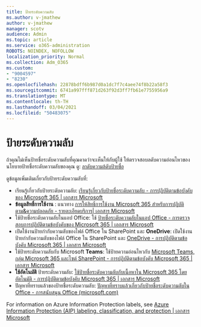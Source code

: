 ```yaml
---
title: ป้ายระดับความลับ
ms.author: v-jmathew
author: v-jmathew
manager: scotv
audience: Admin
ms.topic: article
ms.service: o365-administration
ROBOTS: NOINDEX, NOFOLLOW
localization_priority: Normal
ms.collection: Adm_O365
ms.custom:
- "9004597"
- "8230"
ms.openlocfilehash: 22878bdff6b987d0a1dc7f7c4aee74f8b22a58f3
ms.sourcegitcommit: 6741a997fff871d263f92d3ff7fb61e7755956a9
ms.translationtype: MT
ms.contentlocale: th-TH
ms.lasthandoff: 03/04/2021
ms.locfileid: "50483075"
---
```

# <a name="sensitivity-labels"></a>ป้ายระดับความลับ

ถ้าคุณไม่เห็นป้ายชื่อระดับความลับที่คุณคาดว่าจะเห็นให้กับผู้ใช้ ให้ตรวจสอบลดับความอ่อนไหวของนโยบายป้ายชื่อระดับความลับของคุณ ดู: [ลาดับความล้ดับป้ายชื่อ](https://docs.microsoft.com/microsoft-365/compliance/sensitivity-labels)

ดูข้อมูลเพิ่มเติมเกี่ยวกับป้ายระดับความลับที่:

- เรียนรู้เกี่ยวกับป้ายระดับความลับ: [เรียนรู้เกี่ยวกับป้ายชื่อระดับความลับ - การปฏิบัติตามข้อบังคับของ Microsoft 365 | เอกสาร Microsoft](https://docs.microsoft.com/microsoft-365/compliance/sensitivity-labels)
- **ข้อมูลสิทธิ์การใช้งาน** : แนวทาง [การให้สิทธิ์การใช้งาน Microsoft 365 สําหรับการปฏิบัติตาม&ความปลอดภัย - รายละเอียดบริการ| เอกสาร Microsoft](https://docs.microsoft.com/office365/servicedescriptions/microsoft-365-service-descriptions/microsoft-365-tenantlevel-services-licensing-guidance/microsoft-365-security-compliance-licensing-guidance#information-protection)
- ใช้ป้ายชื่อระดับความลับในแอป Office: ใช้ [ป้ายชื่อระดับความลับในแอป Office - การตรวจสอบการปฏิบัติตามข้อบังคับของ Microsoft 365 | เอกสาร Microsoft](https://docs.microsoft.com/microsoft-365/compliance/sensitivity-labels-office-apps)
- เปิดใช้งานป้ายกํากับความลับของไฟล์ Office ใน SharePoint และ **OneDrive**: เปิดใช้งานป้ายกํากับความลับของไฟล์ Office ใน SharePoint และ [OneDrive - การปฏิบัติตามข้อบังคับ Microsoft 365 | เอกสาร Microsoft](https://docs.microsoft.com/microsoft-365/compliance/sensitivity-labels-sharepoint-onedrive-files)
- ใช้ป้ายระดับความลับกับ Microsoft **Teams**: ใช้ป้ายความอ่อนไหวกับ [Microsoft Teams, กลุ่ม Microsoft 365 และไซต์ SharePoint - การปฏิบัติตามข้อบังคับ Microsoft 365 | เอกสาร Microsoft](https://docs.microsoft.com/microsoft-365/compliance/sensitivity-labels-teams-groups-sites)
- **ใช้อัตโนมัติ** ป้ายระดับความลับ: [ใช้ป้ายชื่อระดับความลับกับเนื้อหาใน Microsoft 365 โดยอัตโนมัติ - การปฏิบัติตามข้อบังคับ Microsoft 365 | เอกสาร Microsoft](https://docs.microsoft.com/microsoft-365/compliance/apply-sensitivity-label-automatically)
- ปัญหาที่ทราบแล้วของป้ายชื่อระดับความลับ: [ปัญหาที่ทราบแล้วเกี่ยวกับป้ายชื่อระดับความลับใน Office - การสนับสนุน Office (microsoft.com)](https://support.microsoft.com/office/known-issues-with-sensitivity-labels-in-office-b169d687-2bbd-4e21-a440-7da1b2743edc)

For information on Azure Information Protection labels, see [Azure Information Protection (AIP) labeling, classification, and protection | เอกสาร Microsoft](https://docs.microsoft.com/azure/information-protection/aip-classification-and-protection)
